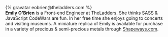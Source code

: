 <div class="profile-container">
  <div class="profile-thumb">
    {% gravatar eobrien@theladders.com %}
  </div>
  <div class="profile-content">
    <strong>Emily O'Brien</strong> is a Front-end Engineer at TheLadders. She thinks SASS & JavaScript CodeWars are fun. In her free time she enjoys going to concerts and visiting museums. A miniature replica of Emily is available for purchase in a variety of precious & semi-precious metals through <a href="http://www.shapeways.com/shops/shapewaysscans?sort=newest">Shapeways.com</a>.
  </div>
</div>
